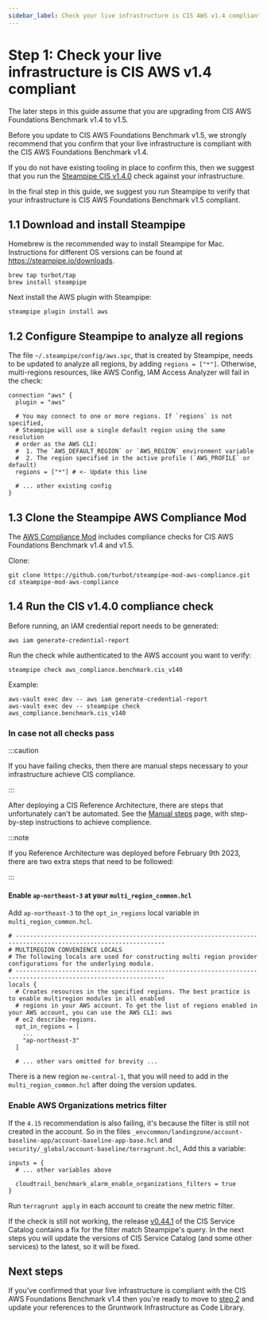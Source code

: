 ```yaml
---
sidebar_label: Check your live infrastructure is CIS AWS v1.4 compliant
---
```


# Step 1: Check your live infrastructure is CIS AWS v1.4 compliant

The later steps in this guide assume that you are upgrading from CIS AWS Foundations Benchmark v1.4 to v1.5.

Before you update to CIS AWS Foundations Benchmark v1.5, we strongly recommend that you confirm that your live
infrastructure is compliant with the CIS AWS Foundations Benchmark v1.4.

If you do not have existing tooling in place to confirm this, then we suggest that you run the
[Steampipe CIS v1.4.0](https://hub.steampipe.io/mods/turbot/aws_compliance/controls/benchmark.cis_v140) check against
your infrastructure.

In the final step in this guide, we suggest you run Steampipe to verify that your infrastructure is CIS AWS Foundations
Benchmark v1.5 compliant.

## 1.1 Download and install Steampipe

Homebrew is the recommended way to install Steampipe for Mac. Instructions for different OS versions can be found at
https://steampipe.io/downloads.

```
brew tap turbot/tap
brew install steampipe
```

Next install the AWS plugin with Steampipe:

```
steampipe plugin install aws
```

## 1.2 Configure Steampipe to analyze all regions

The file `~/.steampipe/config/aws.spc`, that is created by Steampipe, needs to be updated to analyze all regions,
by adding `regions = ["*"]`. Otherwise, multi-regions resources, like AWS Config, IAM Access Analyzer will fail in the check:

```hcl
connection "aws" {
  plugin = "aws"

  # You may connect to one or more regions. If `regions` is not specified,
  # Steampipe will use a single default region using the same resolution
  # order as the AWS CLI:
  #  1. The `AWS_DEFAULT_REGION` or `AWS_REGION` environment variable
  #  2. The region specified in the active profile (`AWS_PROFILE` or default)
  regions = ["*"] # <- Update this line

  # ... other existing config
}
```



## 1.3 Clone the Steampipe AWS Compliance Mod

The [AWS Compliance Mod](https://hub.steampipe.io/mods/turbot/aws_compliance#aws-compliance-mod) includes compliance
checks for CIS AWS Foundations Benchmark v1.4 and v1.5.

Clone:

```
git clone https://github.com/turbot/steampipe-mod-aws-compliance.git
cd steampipe-mod-aws-compliance
```

## 1.4 Run the CIS v1.4.0 compliance check

Before running, an IAM credential report needs to be generated:

```
aws iam generate-credential-report
```

Run the check while authenticated to the AWS account you want to verify:

```
steampipe check aws_compliance.benchmark.cis_v140
```

Example:

```
aws-vault exec dev -- aws iam generate-credential-report
aws-vault exec dev -- steampipe check aws_compliance.benchmark.cis_v140
```

### In case not all checks pass

:::caution

If you have failing checks, then there are manual steps necessary to your infrastructure achieve CIS compliance.

:::

After deploying a CIS Reference Architecture, there are steps that unfortunately can't be automated. See the [Manual steps](/guides/build-it-yourself/achieve-compliance/deployment-walkthrough/manual-steps) page, with step-by-step instructions
to achieve complience.


:::note

If you Reference Architecture was deployed before February 9th 2023, there are two extra steps that need to be followed:

:::

#### Enable `ap-northeast-3` at your `multi_region_common.hcl`

Add `ap-northeast-3` to the `opt_in_regions` local variable in `multi_region_common.hcl`.

```hcl title=multi_region_common.hcl
# ----------------------------------------------------------------------------------------------------------------
# MULTIREGION CONVENIENCE LOCALS
# The following locals are used for constructing multi region provider configurations for the underlying module.
# ----------------------------------------------------------------------------------------------------------------
locals {
  # Creates resources in the specified regions. The best practice is to enable multiregion modules in all enabled
  # regions in your AWS account. To get the list of regions enabled in your AWS account, you can use the AWS CLI: aws
  # ec2 describe-regions.
  opt_in_regions = [
    ...
    "ap-northeast-3"
  ]

  # ... other vars omitted for brevity ...
```

There is a new region `me-central-1`, that you will need to add in the `multi_region_common.hcl` after doing the version updates.

### Enable AWS Organizations metrics filter

If the `4.15` recommendation is also failing, it's because the filter is still not created in the account. So in the
files `_envcommon/landingzone/account-baseline-app/account-baseline-app-base.hcl` and `security/_global/account-baseline/terragrunt.hcl`,
Add this a variable:

```hcl
inputs = {
  # ... other variables above

  cloudtrail_benchmark_alarm_enable_organizations_filters = true
}
```

Run `terragrunt apply` in each account to create the new metric filter.

If the check is still not working, the release [v0.44.1](https://github.com/gruntwork-io/terraform-aws-cis-service-catalog/releases/tag/v0.44.1)
of the CIS Service Catalog contains a fix for the filter match Steampipe's query. In the next steps you will update
the versions of CIS Service Catalog (and some other services) to the latest, so it will be fixed.

## Next steps

If you've confirmed that your live infrastructure is compliant with the CIS AWS Foundations Benchmark v1.4 then you're
ready to move to [step 2](step-2-update-references-to-the-gruntwork-infrastructure-as-code-library.md) and update your
references to the Gruntwork Infrastructure as Code Library.


<!-- ##DOCS-SOURCER-START
{
  "sourcePlugin": "local-copier",
  "hash": "8d957e23951c0e864a1b71b7a122a0db"
}
##DOCS-SOURCER-END -->
